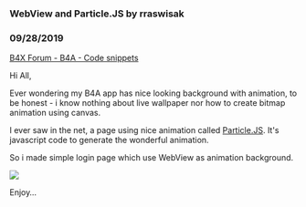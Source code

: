 ### WebView and Particle.JS by rraswisak
### 09/28/2019
[B4X Forum - B4A - Code snippets](https://www.b4x.com/android/forum/threads/110008/)

Hi All,  
  
Ever wondering my B4A app has nice looking background with animation, to be honest - i know nothing about live wallpaper nor how to create bitmap animation using canvas.  
  
I ever saw in the net, a page using nice animation called [Particle.JS](https://vincentgarreau.com/particles.js/). It's javascript code to generate the wonderful animation.  
  
So i made simple login page which use WebView as animation background.  
  
![](https://www.b4x.com/android/forum/attachments/84271)   
  
Enjoy…